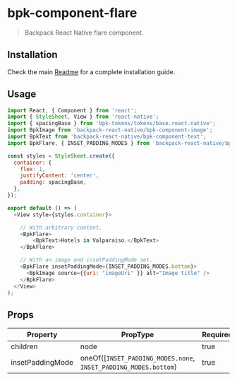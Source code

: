 # bpk-component-flare

> Backpack React Native flare component.

## Installation

Check the main [Readme](https://github.com/skyscanner/backpack-react-native#usage) for a complete installation guide.

## Usage

```js
import React, { Component } from 'react';
import { StyleSheet, View } from 'react-native';
import { spacingBase } from 'bpk-tokens/tokens/base.react.native';
import BpkImage from 'backpack-react-native/bpk-component-image';
import BpkText from 'backpack-react-native/bpk-component-text';
import BpkFlare, { INSET_PADDING_MODES } from 'backpack-react-native/bpk-component-flare';

const styles = StyleSheet.create({
  container: {
    flex: 1,
    justifyContent: 'center',
    padding: spacingBase,
  },
});

export default () => (
  <View style={styles.container}>

    // With arbitrary content.
    <BpkFlare>
        <BpkText>Hotels in Valparaiso.</BpkText>
    </BpkFlare>

    // With an image and insetPaddingMode set.
    <BpkFlare insetPaddingMode={INSET_PADDING_MODES.bottom}>
      <BpkImage source={{uri: "imageUri" }} alt="Image title" />
    </BpkFlare>
  </View>
);
```

## Props

| Property         | PropType                                                         | Required | Default Value              |
| ---------------- | ---------------------------------------------------------------- | -------- | -------------------------- |
| children         | node                                                             | true     | -                          |
| insetPaddingMode | oneOf([`INSET_PADDING_MODES.none`, `INSET_PADDING_MODES.bottom`) | true     | `INSET_PADDING_MODES.none` |
